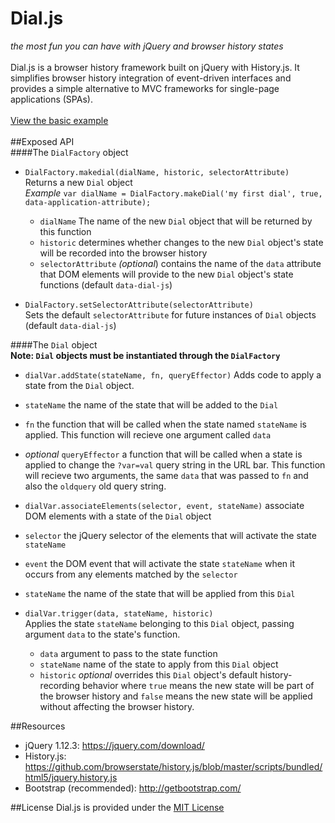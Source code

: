 # Dial.js  
*the most fun you can have with jQuery and browser history states* <br/>
 <br/>
Dial.js is a browser history framework built on jQuery with History.js. It simplifies browser history integration of event-driven interfaces and provides a simple alternative to MVC frameworks for single-page applications (SPAs). <br/>
<br/>
[View the basic example](https://cdn.rawgit.com/danielteichman/Dial.js/5b703917c1c6bbe31a72accb090f1a0b2e76e617/Examples/basic_example.html) <br/>
 <br/>
##Exposed API
<br/>
####The `DialFactory` object <br/>

- `DialFactory.makedial(dialName, historic, selectorAttribute)` <br/> Returns  a new `Dial` object <br/> *Example* `var dialName = DialFactory.makeDial('my first dial', true, data-application-attribute);`
  - `dialName` The name of the new `Dial` object that will be returned by this function
  - `historic` determines whether changes to the new `Dial` object's state will be recorded into the browser history
  - `selectorAttribute` *(optional*) contains the name of the `data` attribute that DOM elements will provide to the new `Dial` object's state functions (default `data-dial-js`)

- `DialFactory.setSelectorAttribute(selectorAttribute)` <br/> Sets the default `selectorAttribute` for future instances of `Dial` objects (default `data-dial-js`)

####The `Dial` object <br/>
**Note: `Dial` objects must be instantiated through the `DialFactory`**

- `dialVar.addState(stateName, fn, queryEffector)` Adds code to apply a state from the `Dial` object.
 - `stateName` the name of the state that will be added to the `Dial`
 - `fn` the function that will be called when the state named `stateName` is applied. This function will recieve one argument called `data`
 - *optional* `queryEffector` a function that will be called when a state is applied to change the `?var=val` query string in the URL bar. This function will recieve two arguments, the same `data` that was passed to `fn` and also the `oldquery` old query string.

- `dialVar.associateElements(selector, event, stateName)` associate DOM elements with a state of the `Dial` object
 - `selector` the jQuery selector of the elements that will activate the state `stateName`
 - `event` the DOM event that will activate the state `stateName` when it occurs from any elements matched by the `selector`
 - `stateName` the name of the state that will be applied from this `Dial`

- `dialVar.trigger(data, stateName, historic)` <br/> Applies the state `stateName` belonging to this `Dial` object, passing argument `data` to the state's function.
  - `data` argument to pass to the state function
  - `stateName` name of the state to apply from this `Dial` object
  - `historic` *optional* overrides this `Dial` object's default history-recording behavior where `true` means the new state will be part of the browser history and `false` means the new state will be applied without affecting the browser history.



##Resources
- jQuery 1.12.3: https://jquery.com/download/  
- History.js: https://github.com/browserstate/history.js/blob/master/scripts/bundled/html5/jquery.history.js  
- Bootstrap (recommended): http://getbootstrap.com/  

##License
Dial.js is provided under the [MIT License](https://tldrlegal.com/license/mit-license)
